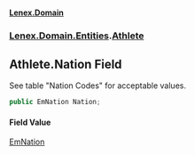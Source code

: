 #### [Lenex.Domain](index.md 'index')
### [Lenex.Domain.Entities](Lenex.Domain.Entities.md 'Lenex.Domain.Entities').[Athlete](Lenex.Domain.Entities.Athlete.md 'Lenex.Domain.Entities.Athlete')

## Athlete.Nation Field

See table "Nation Codes" for acceptable values.

```csharp
public EmNation Nation;
```

#### Field Value
[EmNation](Lenex.Domain.Enums.EmNation.md 'Lenex.Domain.Enums.EmNation')